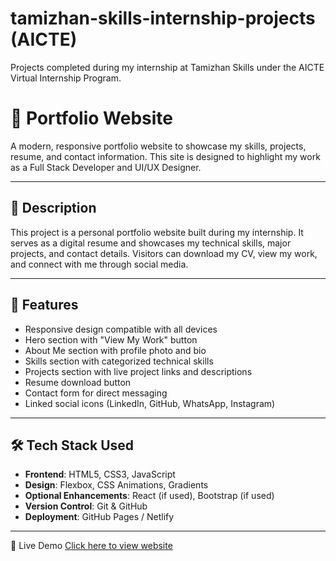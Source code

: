 # tamizhan-skills-internship-projects (AICTE)
Projects completed during my internship at Tamizhan Skills under the AICTE Virtual Internship Program.




# 💼 Portfolio Website

A modern, responsive portfolio website to showcase my skills, projects, resume, and contact information. This site is designed to highlight my work as a Full Stack Developer and UI/UX Designer.

---

## 📌 Description

This project is a personal portfolio website built during my internship. It serves as a digital resume and showcases my technical skills, major projects, and contact details. Visitors can download my CV, view my work, and connect with me through social media.

---

## 🚀 Features

- Responsive design compatible with all devices
- Hero section with "View My Work" button
- About Me section with profile photo and bio
- Skills section with categorized technical skills
- Projects section with live project links and descriptions
- Resume download button
- Contact form for direct messaging
- Linked social icons (LinkedIn, GitHub, WhatsApp, Instagram)

---

## 🛠️ Tech Stack Used

- **Frontend**: HTML5, CSS3, JavaScript
- **Design**: Flexbox, CSS Animations, Gradients
- **Optional Enhancements**: React (if used), Bootstrap (if used)
- **Version Control**: Git & GitHub
- **Deployment**: GitHub Pages / Netlify

---

🔗 Live Demo
[Click here to view website]( https://peaceful-kangaroo-1a7fec.netlify.app/)

